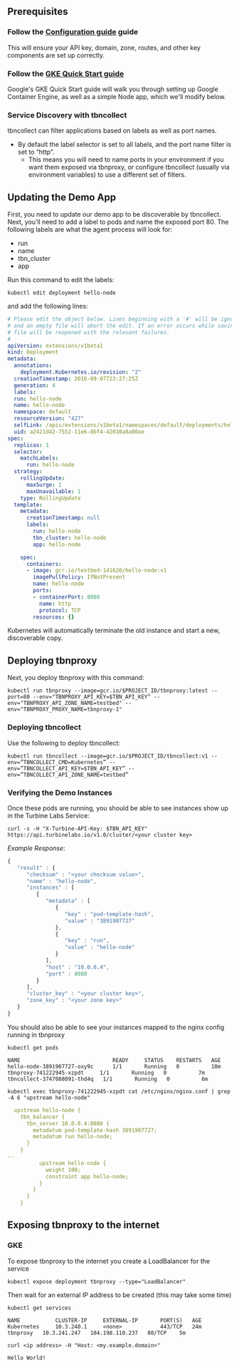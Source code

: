 
[//]: # ( Copyright 2017 Turbine Labs, Inc.                                   )
[//]: # ( you may not use this file except in compliance with the License.    )
[//]: # ( You may obtain a copy of the License at                             )
[//]: # (                                                                     )
[//]: # (     http://www.apache.org/licenses/LICENSE-2.0                      )
[//]: # (                                                                     )
[//]: # ( Unless required by applicable law or agreed to in writing, software )
[//]: # ( distributed under the License is distributed on an "AS IS" BASIS,   )
[//]: # ( WITHOUT WARRANTIES OR CONDITIONS OF ANY KIND, either express or     )
[//]: # ( implied. See the License for the specific language governing        )
[//]: # ( permissions and limitations under the License.                      )

[//]: # (Deploying the Turbine Labs Product Suite to Kubernetes)

## Prerequisites

### Follow the [Configuration guide](https://docs.turbinelabs.io/docs/versions/1.0/configuration) guide
This will ensure your API key, domain, zone, routes, and other key components
are set up correctly.

### Follow the [GKE Quick Start guide](https://cloud.google.com/container-engine/docs/quickstart)
Google's GKE Quick Start guide will walk you through setting up Google
Container Engine, as well as a simple Node app, which we'll modify below.

### Service Discovery with tbncollect
tbncollect can filter applications based on labels as well as port names.

- By default the label selector is set to all labels, and the port name filter
is set to “http”.
  - This means you will need to name ports in your environment if you want them
  exposed via tbnproxy, or configure tbncollect (usually via environment
  variables) to use a different set of filters.

## Updating the Demo App
First, you need to update our demo app to be discoverable by tbncollect. Next,
you’ll need to add a label to pods and name the exposed port 80. The following
labels are what the agent process will look for:

- run
- name
- tbn_cluster
- app

Run this command to edit the labels:

```shell
kubectl edit deployment hello-node
```

and add the following lines:

```yaml
# Please edit the object below. Lines beginning with a '#' will be ignored,
# and an empty file will abort the edit. If an error occurs while saving this
# file will be reopened with the relevant failures.
#
apiVersion: extensions/v1beta1
kind: Deployment
metadata:
  annotations:
    deployment.Kubernetes.io/revision: "2"
  creationTimestamp: 2016-09-07T23:27:25Z
  generation: 4
  labels:
  run: hello-node
  name: hello-node
  namespace: default
  resourceVersion: "427"
  selfLink: /apis/extensions/v1beta1/namespaces/default/deployments/hello-node
  uid: a2421d42-7552-11e6-8bf4-42010a8a00ae
spec:
  replicas: 1
  selector:
    matchLabels:
      run: hello-node
  strategy:
    rollingUpdate:
      maxSurge: 1
      maxUnavailable: 1
    type: RollingUpdate
  template:
    metadata:
      creationTimestamp: null
      labels:
        run: hello-node
        tbn_cluster: hello-node
        app: hello-node

    spec:
      containers:
      - image: gcr.io/testbed-141620/hello-node:v1
        imagePullPolicy: IfNotPresent
        name: hello-node
        ports:
        - containerPort: 8080
          name: http
          protocol: TCP
        resources: {}
```

Kubernetes will automatically terminate the old instance and start a new,
discoverable copy.

## Deploying tbnproxy
Next, you deploy tbnproxy with this command:

```shell
kubectl run tbnproxy --image=gcr.io/$PROJECT_ID/tbnproxy:latest --port=80 --env="TBNPROXY_API_KEY=$TBN_API_KEY" --env="TBNPROXY_API_ZONE_NAME=testbed" --env="TBNPROXY_PROXY_NAME=tbnproxy-1"
```

### Deploying tbncollect
Use the following to deploy tbncollect:

```shell
kubectl run tbncollect --image=gcr.io/$PROJECT_ID/tbncollect:v1 --env=”TBNCOLLECT_CMD=Kubernetes” --env=”TBNCOLLECT_API_KEY=$TBN_API_KEY” --env=”TBNCOLLECT_API_ZONE_NAME=testbed”
```

### Verifying the Demo Instances
Once these pods are running, you should be able to see instances show up in the
Turbine Labs Service:

```shell
curl -s -H "X-Turbine-API-Key: $TBN_API_KEY" https://api.turbinelabs.io/v1.0/cluster/<your cluster key>
```

*Example Response*:

```javascript
{
   "result" : {
      "checksum" : "<your checksum value>",
      "name" : "hello-node",
      "instances" : [
         {
            "metadata" : [
               {
                  "key" : "pod-template-hash",
                  "value" : "3891907727"
               },
               {
                  "key" : "run",
                  "value" : "hello-node"
               }
            ],
            "host" : "10.0.0.4",
            "port" : 8080
         }
      ],
      "cluster_key" : "<your cluster key>",
      "zone_key" : "<your zone key>"
   }
}
```

You should also be able to see your instances mapped to the nginx config
running in tbnproxy

```shell
kubectl get pods
```

```
NAME                             READY     STATUS    RESTARTS   AGE
hello-node-3891907727-oxy9c      1/1       Running   0          10m
tbnproxy-741222945-xzpdt     1/1       Running   0          7m
tbncollect-3747088091-thd4q   1/1       Running   0          6m
```

```shell
kubectl exec tbnproxy-741222945-xzpdt cat /etc/nginx/nginx.conf | grep -A 6 "upstream hello-node"
```

```yaml
  upstream hello-node {
    tbn_balancer {
      tbn_server 10.0.0.4:8080 {
        metadatum pod-template-hash 3891907727;
        metadatum run hello-node;
      }
    }
--
          upstream hello-node {
            weight 100;
            constraint app hello-node;
          }
        }
      }
    }
```

## Exposing tbnproxy to the internet

### GKE
To expose tbnproxy to the internet you create a LoadBalancer for the service

```shell
kubectl expose deployment tbnproxy --type="LoadBalancer"
```

Then wait for an external IP address to be created (this may take some time)

```shell
kubectl get services
```

```
NAME           CLUSTER-IP     EXTERNAL-IP       PORT(S)   AGE
Kubernetes     10.3.240.1     <none>            443/TCP   24m
tbnproxy   10.3.241.247   104.198.110.237   80/TCP    5m
```

```shell
curl <ip address> -H "Host: <my.example.domain>"
```

```
Hello World!
```
